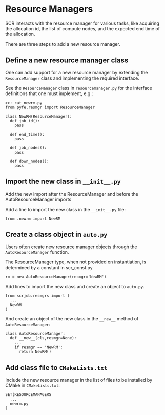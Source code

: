 # Resource Managers
SCR interacts with the resource manager for various tasks,
like acquiring the allocation id, the list of compute nodes,
and the expected end time of the allocation.

There are three steps to add a new resource manager.

## Define a new resource manager class
One can add support for a new resource manager by extending
the `ResourceManager` class and implementing the required interface.

See the `ResourceManager` class in `resourcemanager.py`
for the interface definitions that one must implement, e.g.:

    >>: cat newrm.py
    from pyfe.resmgr import ResourceManager

    class NewRM(ResourceManager):
      def job_id():
        pass

      def end_time():
        pass

      def job_nodes():
        pass

      def down_nodes():
        pass

## Import the new class in `__init__.py`
Add the new import after the ResourceManager and before the AutoResourceManager imports

Add a line to import the new class in the `__init__.py` file:

    from .newrm import NewRM

## Create a class object in `auto.py`
Users often create new resource manager objects through the `AutoResourceManager` function.

The ResourceManager type, when not provided on instantiation, is determined by a constant in scr\_const.py

    rm = new AutoResourceManager(resmgr='NewRM')

Add lines to import the new class and create an object to `auto.py`.

    from scrjob.resmgrs import (
      ...
      NewRM
    )

And create an object of the new class in the `__new__` method of `AutoResourceManager`:

    class AutoResourceManager:
      def __new__(cls,resmgr=None):
        ...
        if resmgr == 'NewRM':
          return NewRM()

## Add class file to `CMakeLists.txt`
Include the new resource manager in the list of files to be installed by CMake in `CMakeLists.txt`:

    SET(RESOURCEMANAGERS
      ...
      newrm.py
    )
